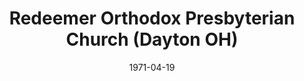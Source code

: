 ---
date: &id001 1971-04-19
end_date: null
location:
  address: 22 South Fairfield Road
  city: Dayton
  state: OH
minister:
- end: 1982-01-01
  name: Lawrence Eyres
  start: 1971-01-01
  type: Pastor
- end: 2005-01-01
  name: Michael Frangipane
  start: 1983-01-01
  type: Pastor
- end: null
  name: Robert Y . Eckardt
  start: 2005-01-01
  type: Pastor
- end: null
  name: Ken Montgomery
  start: 2009-01-01
  type: Associate Pastor
ministers:
- Lawrence Eyres
- Michael Frangipane
- Robert Y . Eckardt
- Ken Montgomery
name: Redeemer Orthodox Presbyterian Church
names: null
origination_date: *id001
raw_data: "OH    Dayton\nRedeemer Orthodox Presbyterian Church (April 19, 1971\u2013\
  \ )\n22 South Fairfield Road\nPastors: Lawrence Eyres, 1971\u201382\nMichael Frangipane,\
  \ 1983\u20132005\nRobert Y . Eckardt, 2005\u2013\nAssoc. Pastor: Ken Montgomery,\
  \ 2009\u2013"
received_from: null
states:
- OH
status:
  active: true
  end_date: null
  reason: null
  received_from: null
  withdrawal_to: null
title: Redeemer Orthodox Presbyterian Church (Dayton OH)
year_established:
- 1971

---
